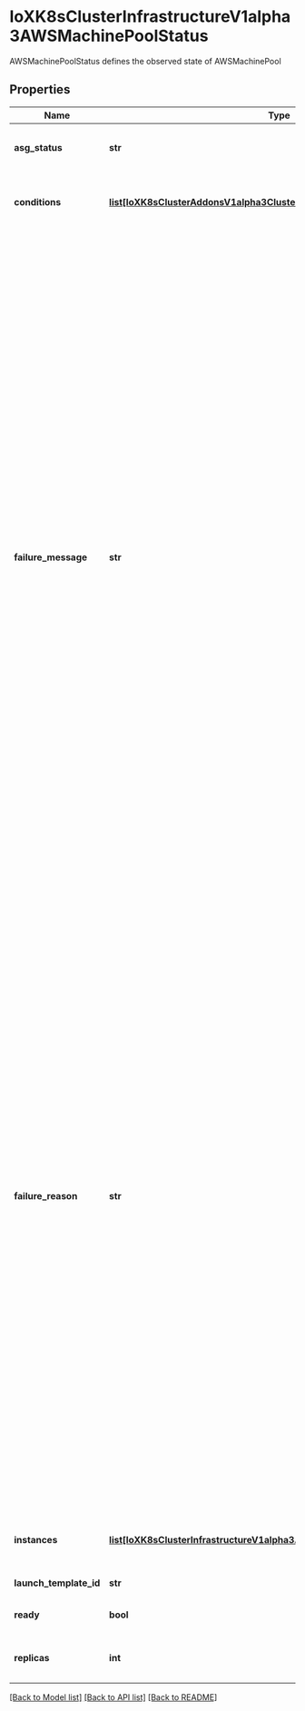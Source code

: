 # IoXK8sClusterInfrastructureV1alpha3AWSMachinePoolStatus

AWSMachinePoolStatus defines the observed state of AWSMachinePool
## Properties
Name | Type | Description | Notes
------------ | ------------- | ------------- | -------------
**asg_status** | **str** | ASGStatus is a status string returned by the autoscaling API | [optional] 
**conditions** | [**list[IoXK8sClusterAddonsV1alpha3ClusterResourceSetStatusConditions]**](IoXK8sClusterAddonsV1alpha3ClusterResourceSetStatusConditions.md) | Conditions defines current service state of the AWSMachinePool. | [optional] 
**failure_message** | **str** | FailureMessage will be set in the event that there is a terminal problem reconciling the Machine and will contain a more verbose string suitable for logging and human consumption.   This field should not be set for transitive errors that a controller faces that are expected to be fixed automatically over time (like service outages), but instead indicate that something is fundamentally wrong with the Machine&#39;s spec or the configuration of the controller, and that manual intervention is required. Examples of terminal errors would be invalid combinations of settings in the spec, values that are unsupported by the controller, or the responsible controller itself being critically misconfigured.   Any transient errors that occur during the reconciliation of Machines can be added as events to the Machine object and/or logged in the controller&#39;s output. | [optional] 
**failure_reason** | **str** | FailureReason will be set in the event that there is a terminal problem reconciling the Machine and will contain a succinct value suitable for machine interpretation.   This field should not be set for transitive errors that a controller faces that are expected to be fixed automatically over time (like service outages), but instead indicate that something is fundamentally wrong with the Machine&#39;s spec or the configuration of the controller, and that manual intervention is required. Examples of terminal errors would be invalid combinations of settings in the spec, values that are unsupported by the controller, or the responsible controller itself being critically misconfigured.   Any transient errors that occur during the reconciliation of Machines can be added as events to the Machine object and/or logged in the controller&#39;s output. | [optional] 
**instances** | [**list[IoXK8sClusterInfrastructureV1alpha3AWSMachinePoolStatusInstances]**](IoXK8sClusterInfrastructureV1alpha3AWSMachinePoolStatusInstances.md) | Instances contains the status for each instance in the pool | [optional] 
**launch_template_id** | **str** | The ID of the launch template | [optional] 
**ready** | **bool** | Ready is true when the provider resource is ready. | [optional] 
**replicas** | **int** | Replicas is the most recently observed number of replicas | [optional] 

[[Back to Model list]](../README.md#documentation-for-models) [[Back to API list]](../README.md#documentation-for-api-endpoints) [[Back to README]](../README.md)


